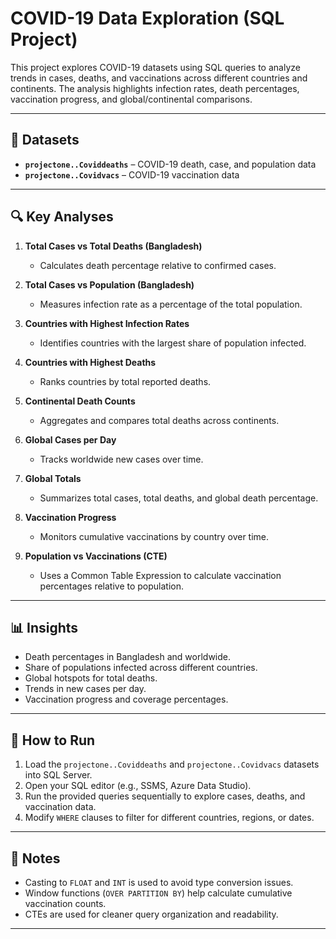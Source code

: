 # COVID-19 Data Exploration (SQL Project)

This project explores COVID-19 datasets using SQL queries to analyze trends in cases, deaths, and vaccinations across different countries and continents. The analysis highlights infection rates, death percentages, vaccination progress, and global/continental comparisons.

---

## 📂 Datasets
- **`projectone..Coviddeaths`** – COVID-19 death, case, and population data  
- **`projectone..Covidvacs`** – COVID-19 vaccination data  

---

## 🔍 Key Analyses

1. **Total Cases vs Total Deaths (Bangladesh)**  
   - Calculates death percentage relative to confirmed cases.  

2. **Total Cases vs Population (Bangladesh)**  
   - Measures infection rate as a percentage of the total population.  

3. **Countries with Highest Infection Rates**  
   - Identifies countries with the largest share of population infected.  

4. **Countries with Highest Deaths**  
   - Ranks countries by total reported deaths.  

5. **Continental Death Counts**  
   - Aggregates and compares total deaths across continents.  

6. **Global Cases per Day**  
   - Tracks worldwide new cases over time.  

7. **Global Totals**  
   - Summarizes total cases, total deaths, and global death percentage.  

8. **Vaccination Progress**  
   - Monitors cumulative vaccinations by country over time.  

9. **Population vs Vaccinations (CTE)**  
   - Uses a Common Table Expression to calculate vaccination percentages relative to population.

---

## 📊 Insights
- Death percentages in Bangladesh and worldwide.  
- Share of populations infected across different countries.  
- Global hotspots for total deaths.  
- Trends in new cases per day.  
- Vaccination progress and coverage percentages.  

---

## 🚀 How to Run
1. Load the `projectone..Coviddeaths` and `projectone..Covidvacs` datasets into SQL Server.  
2. Open your SQL editor (e.g., SSMS, Azure Data Studio).  
3. Run the provided queries sequentially to explore cases, deaths, and vaccination data.  
4. Modify `WHERE` clauses to filter for different countries, regions, or dates.  

---

## 📌 Notes
- Casting to `FLOAT` and `INT` is used to avoid type conversion issues.  
- Window functions (`OVER PARTITION BY`) help calculate cumulative vaccination counts.  
- CTEs are used for cleaner query organization and readability.  

---
